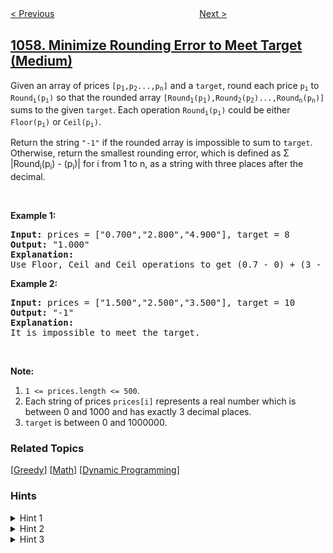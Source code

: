<!--|This file generated by command(leetcode description); DO NOT EDIT.    |-->
<!--+----------------------------------------------------------------------+-->
<!--|@author    openset <openset.wang@gmail.com>                           |-->
<!--|@link      https://github.com/openset                                 |-->
<!--|@home      https://github.com/openset/leetcode                        |-->
<!--+----------------------------------------------------------------------+-->

[< Previous](../campus-bikes "Campus Bikes")
　　　　　　　　　　　　　　　　
[Next >](../all-paths-from-source-lead-to-destination "All Paths from Source Lead to Destination")

## [1058. Minimize Rounding Error to Meet Target (Medium)](https://leetcode.com/problems/minimize-rounding-error-to-meet-target "最小化舍入误差以满足目标")

<p>Given an array of prices <code>[p<sub>1</sub>,p<sub>2</sub>...,p<sub>n</sub>]</code> and a <code>target</code>, round each price <code>p<sub>i</sub></code> to <code>Round<sub>i</sub>(p<sub>i</sub>)</code> so that the rounded array <code>[Round<sub>1</sub>(p<sub>1</sub>),Round<sub>2</sub>(p<sub>2</sub>)...,Round<sub>n</sub>(p<sub>n</sub>)]</code> sums to the given <code>target</code>. Each operation <code>Round<sub>i</sub>(p<sub>i</sub>)</code> could be either <code>Floor(p<sub>i</sub>)</code> or <code>Ceil(p<sub>i</sub>)</code>.</p>

<p>Return the string <code>&quot;-1&quot;</code> if the rounded array is impossible to sum to <code>target</code>. Otherwise, return the smallest rounding error, which is defined as &Sigma; |Round<sub>i</sub>(p<sub>i</sub>) - (p<sub>i</sub>)| for <italic>i</italic> from 1 to <italic>n</italic>, as a string with three places after the decimal.</p>

<p>&nbsp;</p>

<p><strong>Example 1:</strong></p>

<pre>
<strong>Input: </strong>prices = <span id="example-input-1-1">[&quot;0.700&quot;,&quot;2.800&quot;,&quot;4.900&quot;]</span>, target = <span id="example-input-1-2">8</span>
<strong>Output: </strong><span id="example-output-1">&quot;1.000&quot;</span>
<strong>Explanation: </strong>
Use Floor, Ceil and Ceil operations to get (0.7 - 0) + (3 - 2.8) + (5 - 4.9) = 0.7 + 0.2 + 0.1 = 1.0 .
</pre>

<p><strong>Example 2:</strong></p>

<pre>
<strong>Input: </strong>prices = <span id="example-input-2-1">[&quot;1.500&quot;,&quot;2.500&quot;,&quot;3.500&quot;]</span>, target = <span id="example-input-2-2">10</span>
<strong>Output: </strong><span id="example-output-2">&quot;-1&quot;</span>
<strong>Explanation: </strong>
It is impossible to meet the target.
</pre>

<p>&nbsp;</p>

<p><strong>Note:</strong></p>

<ol>
	<li><code>1 &lt;= prices.length &lt;= 500</code>.</li>
	<li>Each string of prices <code>prices[i]</code> represents a real number which is between 0 and 1000 and has exactly 3 decimal places.</li>
	<li><code>target</code> is between 0 and 1000000.</li>
</ol>

### Related Topics
  [[Greedy](../../tag/greedy/README.md)]
  [[Math](../../tag/math/README.md)]
  [[Dynamic Programming](../../tag/dynamic-programming/README.md)]

### Hints
<details>
<summary>Hint 1</summary>
If we have integer values in the array then we just need to subtract the target those integer values, so we reduced the problem.
</details>

<details>
<summary>Hint 2</summary>
Similarly if we have non integer values we have two options to put them flor(value) or ceil(value) = floor(value) + 1, so the idea is to just subtract floor(value).
</details>

<details>
<summary>Hint 3</summary>
Now the problem is different for each position we can sum just add 0 or 1 in order to sum the target, minimizing the deltas. This can be solved with DP.
</details>
